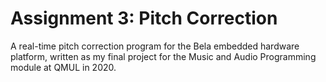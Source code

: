 # Assignment 3: Pitch Correction
 A real-time pitch correction program for the Bela embedded hardware platform, written as my final project for the Music and Audio Programming module at QMUL in 2020.